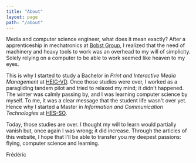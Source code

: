 ```yaml
---
title: "About"
layout: page
path: "/about"
---
```



Media and computer science engineer, what does it mean exactly? After a apprenticeship in mechatronics at [Bobst Group](https://www.bobst.com), I realized that the need of machinery and heavy tools to work was an overhead to my will of simplicity. Solely relying on a computer to be able to work seemed like heaven to my eyes.

This is why I started to study a Bachelor in _Print and Interactive Media Management_ at [HEIG-VD](https://heig-vd.ch/). Once those studies were over, I worked as a paragliding tandem pilot and tried to relaxed my mind; it didn't happened. The winter was calmly passing by, and I was learning computer science by myself. To me, it was a clear message that the student life wasn't over yet. Hence why I started a Master in _Information and Communication Technologies_ at [HES-SO](https://www.hes-so.ch/). 

Today, those studies are over. I thought my will to learn would partially vanish but, once again I was wrong; it did increase. Through the articles of this website, I hope that I'll be able to transfer you my deepest passions: flying, computer science and learning.

Frédéric